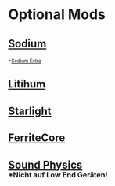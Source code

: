 # **Optional Mods**

## [Sodium](https://modrinth.com/mod/sodium/version/mc1.18.2-0.4.1)
<sub><sub>*[Sodium Extra](https://www.curseforge.com/minecraft/mc-mods/sodium-extra/files/3733071)</sup></sub>
## [Litihum](https://modrinth.com/mod/lithium/version/mc1.18.2-0.7.9)
## [Starlight](https://www.curseforge.com/minecraft/mc-mods/starlight/files/3667443)
## [FerriteCore](https://modrinth.com/mod/ferrite-core/version/4.2.1-fabric)

## [Sound Physics](https://www.curseforge.com/minecraft/mc-mods/sound-physics-remastered/files/3775919)</br><sub><sup>*Nicht auf Low End Geräten!</sub></sup>
